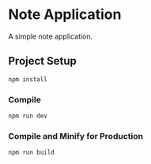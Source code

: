 # Note Application

A simple note application.

## Project Setup

```sh
npm install
```

### Compile

```sh
npm run dev
```

### Compile and Minify for Production

```sh
npm run build
```
